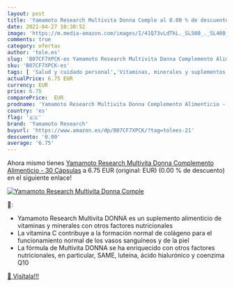 ```yaml
---
layout: post
title: 'Yamamoto Research Multivita Donna Comple al 0.00 % de descuento'
date: 2021-04-27 10:30:52
image: 'https://m.media-amazon.com/images/I/41Q73vLdTkL._SL500_._SL400_.jpg'
comments: true
category: ofertas
author: 'tole.es'
slug: 'B07CF7XPCK-es Yamamoto Research Multivita Donna Complemento Alimenticio...'
sku: 'B07CF7XPCK-es'
tags: [ 'Salud y cuidado personal','Vitaminas, minerales y suplementos en medicamentos, remedios y suplementos dietéticos','alimenticio','complemento','yamamoto research', ]
actualPrice: 6.75 EUR
currency: EUR
price: 6.75
comparePrice:  EUR
prodname: 'Yamamoto Research Multivita Donna Complemento Alimenticio - 30 Cápsulas'
country: 'es'
flag: '🇪🇸'
brand: 'Yamamoto Research'
buyurl: 'https://www.amazon.es/dp/B07CF7XPCK/?tag=tolees-21'
descuento: '0.00'
average: '6.75'
---
```


Ahora mismo tienes [Yamamoto Research Multivita Donna Complemento Alimenticio - 30 Cápsulas](https://www.amazon.es/dp/B07CF7XPCK/?tag=tolees-21) a 6.75 EUR (original:  EUR) (0.00 %  de descuento) en el siguiente enlace!

[![Yamamoto Research Multivita Donna Comple](https://m.media-amazon.com/images/I/41Q73vLdTkL._SL500_._SL400_.jpg)](https://www.amazon.es/dp/B07CF7XPCK/?tag=tolees-21)

🔎:

- Yamamoto Research Multivita DONNA es un suplemento alimenticio de vitaminas y minerales con otros factores nutricionales
- La vitamina C contribuye a la formación normal de colágeno para el funcionamiento normal de los vasos sanguíneos y de la piel
- La fórmula de Multivita DONNA se ha enriquecido con otros factores nutricionales, en particular, SAME, luteína, ácido hialurónico y coenzima Q10

[🛒 Visítala!!!](https://www.amazon.es/dp/B07CF7XPCK/?tag=tolees-21)
